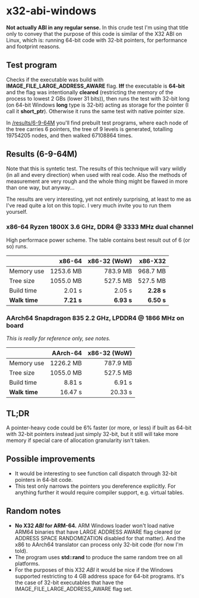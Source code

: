 ﻿# x32-abi-windows

**Not actually ABI in any regular sense.** In this crude test I'm using that title only to convey that the purpose of this code is similar of the X32 ABI on Linux, which is: running 64-bit code with 32-bit pointers, for performance and footprint reasons.

## Test program

Checks if the executable was build with **IMAGE_FILE_LARGE_ADDRESS_AWARE** flag. **Iff** the executable is **64-bit** and the flag was intentionally **cleared** (restricting the memory of the process to lowest 2 GBs (lower 31 bits)), then runs the test with 32-bit long (on 64-bit Windows **long** type is 32-bit) acting as storage for the pointer (I call it **short_ptr**). Otherwise it runs the same test with native pointer size.

In [/results/6-9-64M](https://github.com/tringi/x32-abi-windows/tree/master/results/6-9-64M) you'll find prebuilt test programs, where each node of the tree carries 6 pointers, the tree of 9 levels is generated, totalling 19754205 nodes, and then walked 67108864 times.

## Results (6-9-64M)

Note that this is syntetic test. The results of this technique will vary wildly (in all and every direction) when used with real code. Also the methods of measurement are very rough and the whole thing might be flawed in more than one way, but anyway...

The results are very interesting, yet not entirely surprising, at least to me as I've read quite a lot on this topic. I very much invite you to run them yourself.

### x86-64 Ryzen 1800X 3.6 GHz, DDR4 @ 3333 MHz dual channel

High performace power scheme. The table contains best result out of 6 (or so) runs.

|  | x86-64 | x86-32 (WoW) | x86-X32 |
| --- | ---: | ---: | ---: |
| Memory use | 1253.6 MB | 783.9 MB | 968.7 MB |
| Tree size | 1055.0 MB | 527.5 MB | 527.5 MB |
| Build time | 2.01 s | 2.05 s | **2.28 s** |
| **Walk time** | **7.21 s** | **6.93 s** | **6.50 s** |

### AArch64 Snapdragon 835 2.2 GHz, LPDDR4 @ 1866 MHz on board
*This is really for reference only, see notes.*

|  | AArch-64 | x86-32 (WoW) |
| --- | ---: | ---: |
| Memory use | 1226.2 MB | 787.9 MB |
| Tree size | 1055.0 MB | 527.5 MB |
| Build time | 8.81 s | 6.91 s |
| **Walk time** | 16.47 s | 20.33 s |

## TL;DR

A pointer-heavy code could be 6% faster (or more, or less) if built as 64-bit with 32-bit pointers instead just simply 32-bit, but it still will take more memory if special care of allocation granularity isn't taken.

## Possible improvements

* It would be interesting to see function call dispatch through 32-bit pointers in 64-bit code.
* This test only narrows the pointers you dereference explicitly. For anything further it would require compiler support, e.g. virtual tables.

## Random notes

* **No X32 *ABI* for ARM-64.** ARM Windows loader won't load native ARM64 binaries that have LARGE ADDRESS AWARE flag cleared (or ADDRESS SPACE RANDOMIZATION disabled for that matter). And the x86 to AArch64 translator can process only 32-bit code (for now I'm told).
* The program uses **std::rand** to produce the same random tree on all platforms.
* For the purposes of this X32 *ABI* it would be nice if the Windows supported restricting to 4 GB address space for 64-bit programs. It's the case of 32-bit executables that have the IMAGE_FILE_LARGE_ADDRESS_AWARE flag set.
